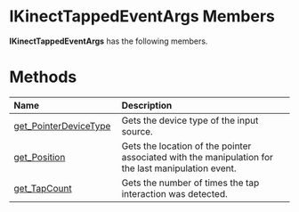 IKinectTappedEventArgs Members  
==============================  

**IKinectTappedEventArgs** has the following members.  

<span id="publicmethodsSection"></span>

Methods  
=======  

<table>
<colgroup>
<col width="30%" />
<col width="60%" />
</colgroup>
<thead>
<tr class="header">
<th align="left">Name</th>
<th align="left">Description</th>
</tr>
</thead>
<tbody>
<tr class="odd">
<td align="left"><a href="Methods/get_PointerDeviceType_Method.md">get_PointerDeviceType</a></td>
<td align="left">Gets the device type of the input source.</td>
</tr>
<tr class="even">
<td align="left"><a href="Methods/get_Position_Method.md">get_Position</a></td>
<td align="left">Gets the location of the pointer associated with the manipulation for the last manipulation event.</td>
</tr>
<tr class="odd">
<td align="left"><a href="Methods/get_TapCount_Method.md">get_TapCount</a></td>
<td align="left">Gets the number of times the tap interaction was detected.</td>
</tr>
</tbody>
</table>



<!--Please do not edit the data in the comment block below.-->
<!--
TOCTitle : IKinectTappedEventArgs Members
RLTitle : IKinectTappedEventArgs Members
KeywordF : IKinectTappedEventArgs
KeywordK : IKinectTappedEventArgs interface
KeywordK : IKinectTappedEventArgs interface, all members
HelpPriority : 1
KeywordA : AllMembers.T:Microsoft.Kinect.kinect.IKinectTappedEventArgs
AssetID : AllMembers.T:Microsoft.Kinect.kinect.IKinectTappedEventArgs
Locale : en-us
CommunityContent : 1
TargetOS : Windows
TopicType : kbSyntax
DocSet : K4Wv2
ProjType : K4Wv2Proj
Technology : Kinect for Windows
Product : Kinect for Windows SDK v2
productversion : 20
-->
